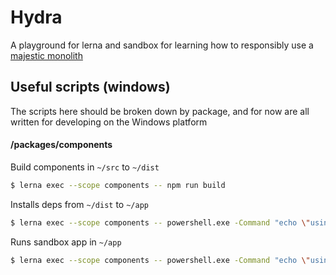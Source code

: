 # Hydra

A playground for lerna and sandbox for learning how to responsibly use a [majestic monolith](https://m.signalvnoise.com/the-majestic-monolith/)

## Useful scripts (windows)

The scripts here should be broken down by package, and for now are all written for developing on the Windows platform

#### /packages/components

Build components in `~/src` to `~/dist`

```sh
$ lerna exec --scope components -- npm run build
```

Installs deps from `~/dist` to `~/app`

```sh
$ lerna exec --scope components -- powershell.exe -Command "echo \"using ~/app\" && cd \"./app\" && echo \"installing deps ...\" && npm i"
```

Runs sandbox app in `~/app`

```sh
$ lerna exec --scope components -- powershell.exe -Command "echo \"using ~/app\" && cd \"./app\" && echo \"running sandbox ...\" && npm run start"
```